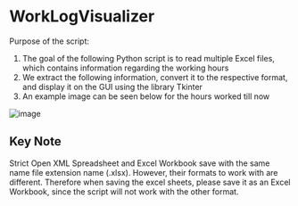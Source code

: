 # WorkLogVisualizer

Purpose of the script:

1. The goal of the following Python script is to read multiple Excel files, which contains information regarding the working hours
2. We extract the following information, convert it to the respective format, and display it on the GUI using the library Tkinter
3. An example image can be seen below for the hours worked till now

![image](https://github.com/AkkuRam/WorkLogVisualizer/assets/91744052/64068973-36ab-48ab-adc5-89eaca03618a)

## Key Note

Strict Open XML Spreadsheet and Excel Workbook save with the same name file extension name (.xlsx). However, their formats to work with are different. Therefore
when saving the excel sheets, please save it as an Excel Workbook, since the script will not work with the other format.
